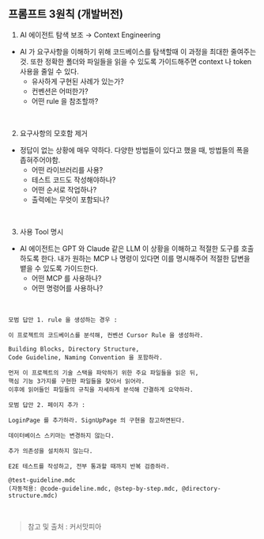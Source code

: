 ## 프롬프트 3원칙 (개발버전)

1. AI 에이전트 탐색 보조 → Context Engineering

- AI 가 요구사항을 이해하기 위해 코드베이스를 탐색할때 이 과정을 최대한 줄여주는것.
또한 정확한 폴더와 파일들을 읽을 수 있도록 가이드해주면 context 나 token 사용을 줄일 수 있다.
    - 유사하게 구현된 사례가 있는가?
    - 컨벤션은 어떠한가?
    - 어떤 rule 을 참조할까?

<br>

2. 요구사항의 모호함 제거

- 정답이 없는 상황에 매우 약하다. 다양한 방법들이 있다고 했을 때, 방법들의 폭을 좁혀주어야함.
    - 어떤 라이브러리를 사용?
    - 테스트 코드도 작성해야하나?
    - 어떤 순서로 작업하나?
    - 출력에는 무엇이 포함되나?

<br>

3. 사용 Tool 명시

- AI 에이전트는 GPT 와 Claude 같은 LLM 이 상황을 이해하고 적절한 도구를 호출하도록 한다.
내가 원하는 MCP 나 명령이 있다면 이를 명시해주어 적절한 답변을 뱉을 수 있도록 가이드한다.
    - 어떤 MCP 를 사용하나?
    - 어떤 명령어를 사용하나?

<br>

```
모범 답안 1. rule 을 생성하는 경우 :

이 프로젝트의 코드베이스를 분석해, 컨벤션 Cursor Rule 을 생성하라.

Building Blocks, Directory Structure, 
Code Guideline, Naming Convention 을 포함하라.

먼저 이 프로젝트의 기술 스택을 파악하기 위한 주요 파일들을 읽은 뒤,
핵심 기능 3가지를 구현한 파일들을 찾아서 읽어라.
이후에 읽어들인 파일들의 규칙을 자세하게 분석해 간결하게 요약하라.
```

```
모범 답안 2. 페이지 추가 :

LoginPage 를 추가하라. SignUpPage 의 구현을 참고하면된다.

데이터베이스 스키마는 변경하지 않는다.

추가 의존성을 설치하지 않는다.

E2E 테스트를 작성하고, 전부 통과할 때까지 반복 검증하라.

@test-guideline.mdc
(자동적용: @code-guideline.mdc, @step-by-step.mdc, @directory-structure.mdc)
```

<br>

> 참고 및 출처 : 커서맛피아
